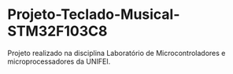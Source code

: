 # Projeto-Teclado-Musical-STM32F103C8
 Projeto realizado na disciplina Laboratório de Microcontroladores e microprocessadores da UNIFEI. 
